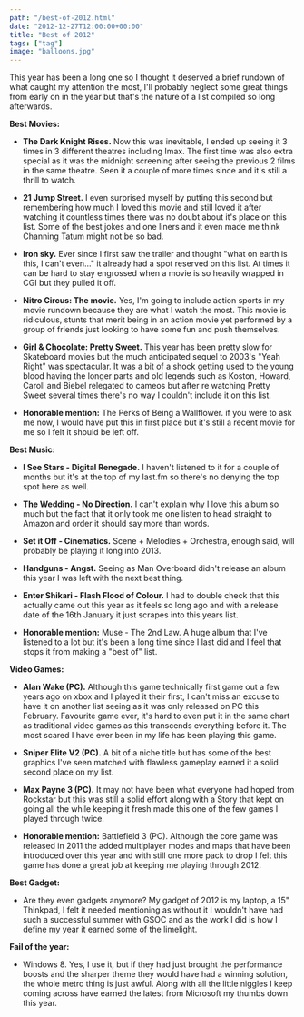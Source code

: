 ```yaml
---
path: "/best-of-2012.html"
date: "2012-12-27T12:00:00+00:00"
title: "Best of 2012"
tags: ["tag"]
image: "balloons.jpg"
---
```


This year has been a long one so I thought it deserved a brief rundown of what caught my attention the most, I'll probably neglect some great things from early on in the year but that's the nature of a list compiled so long afterwards.

**Best Movies:**

  * **The Dark Knight Rises.** Now this was inevitable, I ended up seeing it 3 times in 3 different theatres including Imax. The first time was also extra special as it was the midnight screening after seeing the previous 2 films in the same theatre. Seen it a couple of more times since and it's still a thrill to watch.

  * **21 Jump Street.** I even surprised myself by putting this second but remembering how much I loved this movie and still loved it after watching it countless times there was no doubt about it's place on this list. Some of the best jokes and one liners and it even made me think Channing Tatum might not be so bad.

  * **Iron sky.** Ever since I first saw the trailer and thought "what on earth is this, I can't even..." it already had a spot reserved on this list. At times it can be hard to stay engrossed when a movie is so heavily wrapped in CGI but they pulled it off.

  * **Nitro Circus: The movie.** Yes, I'm going to include action sports in my movie rundown because they are what I watch the most. This movie is ridiculous, stunts that merit being in an action movie yet performed by a group of friends just looking to have some fun and push themselves.

  * **Girl & Chocolate: Pretty Sweet.** This year has been pretty slow for Skateboard movies but the much anticipated sequel to 2003's "Yeah Right" was spectacular. It was a bit of a shock getting used to the young blood having the longer parts and old legends such as Koston, Howard, Caroll and Biebel relegated to cameos but after re watching Pretty Sweet several times there's no way I couldn't include it on this list.

  * **Honorable mention:** The Perks of Being a Wallflower. if you were to ask me now, I would have put this in first place but it's still a recent movie for me so I felt it should be left off.

**Best Music:**

  * **I See Stars - Digital Renegade.** I haven't listened to it for a couple of months but it's at the top of my last.fm so there's no denying the top spot here as well.

  * **The Wedding - No Direction.** I can't explain why I love this album so much but the fact that it only took me one listen to head straight to Amazon and order it should say more than words.

  * **Set it Off - Cinematics.** Scene + Melodies + Orchestra, enough said, will probably be playing it long into 2013.

  * **Handguns - Angst.** Seeing as Man Overboard didn't release an album this year I was left with the next best thing.

  * **Enter Shikari - Flash Flood of Colour.** I had to double check that this actually came out this year as it feels so long ago and with a release date of the 16th January it just scrapes into this years list.

  * **Honorable mention:** Muse - The 2nd Law. A huge album that I've listened to a lot but it's been a long time since I last did and I feel that stops it from making a "best of" list.

**Video Games:**

  * **Alan Wake (PC).** Although this game technically first game out a few years ago on xbox and I played it their first, I can't miss an excuse to have it on another list seeing as it was only released on PC this February. Favourite game ever, it's hard to even put it in the same chart as traditional video games as this transcends everything before it. The most scared I have ever been in my life has been playing this game.

  * **Sniper Elite V2 (PC).** A bit of a niche title but has some of the best graphics I've seen matched with flawless gameplay earned it a solid second place on my list.

  * **Max Payne 3 (PC).** It may not have been what everyone had hoped from Rockstar but this was still a solid effort along with a Story that kept on going all the while keeping it fresh made this one of the few games I played through twice.

  * **Honorable mention:** Battlefield 3 (PC). Although the core game was released in 2011 the added multiplayer modes and maps that have been introduced over this year and with still one more pack to drop I felt this game has done a great job at keeping me playing through 2012.

**Best Gadget:**

  * Are they even gadgets anymore? My gadget of 2012 is my laptop, a 15" Thinkpad, I felt it needed mentioning as without it I wouldn't have had such a successful summer with GSOC and as the work I did is how I define my year it earned some of the limelight.

**Fail of the year:**

  * Windows 8. Yes, I use it, but if they had just brought the performance boosts and the sharper theme they would have had a winning solution, the whole metro thing is just awful. Along with all the little niggles I keep coming across have earned the latest from Microsoft my thumbs down this year.

